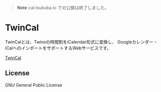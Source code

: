 > **Note**
> cal.tsukuba.io での公開は終了しました。

# TwinCal

TwinCalとは、Twinsの時間割をiCalendar形式に変換し、 Googleカレンダー・iCalへのインポートをサポートするWebサービスです。

[TwinCal](https://cal.tsukuba.io/)

## License

GNU General Public License
